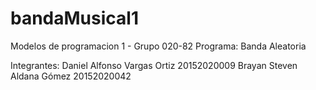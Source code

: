 # bandaMusical1

Modelos de programacion 1 - Grupo 020-82
Programa: Banda Aleatoria

Integrantes:
Daniel Alfonso Vargas Ortiz  20152020009 
Brayan Steven Aldana Gómez  20152020042
